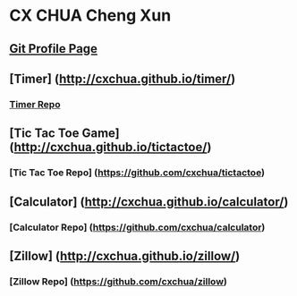 # CX CHUA Cheng Xun
## [Git Profile Page](https://github.com/cxchua)
## [Timer] (http://cxchua.github.io/timer/)
### [Timer Repo](https://github.com/cxchua/timer)
## [Tic Tac Toe Game] (http://cxchua.github.io/tictactoe/)
### [Tic Tac Toe Repo] (https://github.com/cxchua/tictactoe)
## [Calculator] (http://cxchua.github.io/calculator/)
### [Calculator Repo] (https://github.com/cxchua/calculator)
## [Zillow] (http://cxchua.github.io/zillow/)
### [Zillow Repo] (https://github.com/cxchua/zillow)

